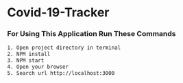 # Covid-19-Tracker

### For Using This Application Run These Commands

```bash
1. Open project directory in terminal
2. NPM install
3. NPM start
4. Open your browser
5. Search url http://localhost:3000
```
